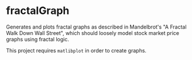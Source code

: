 fractalGraph
============

Generates and plots fractal graphs as described in Mandelbrot's "A Fractal Walk Down Wall Street", which should loosely model stock market price graphs using fractal logic.


This project requires `matlibplot` in order to create graphs.